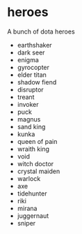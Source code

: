 # heroes
A bunch of dota heroes

- earthshaker
- dark seer
- enigma
- gyrocopter
- elder titan
- shadow fiend
- disruptor
- treant
- invoker
- puck
- magnus
- sand king
- kunka
- queen of pain
- wraith king
- void
- witch doctor
- crystal maiden
- warlock
- axe
- tidehunter
- riki
- mirana
- juggernaut
- sniper
